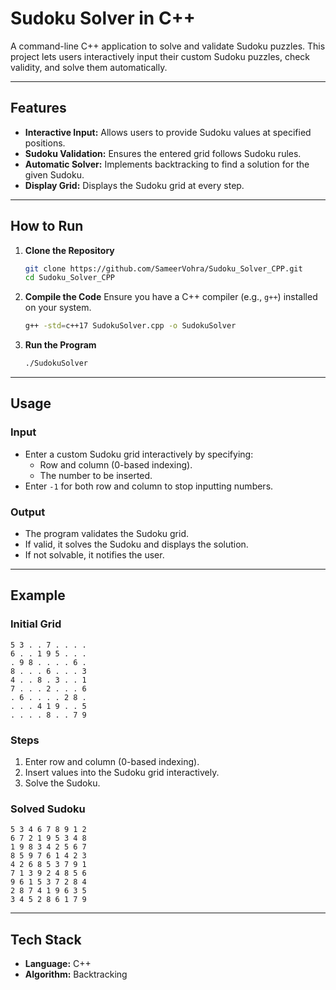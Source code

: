 # Sudoku Solver in C++

A command-line C++ application to solve and validate Sudoku puzzles. This project lets users interactively input their custom Sudoku puzzles, check validity, and solve them automatically.

---

## Features

- **Interactive Input:** Allows users to provide Sudoku values at specified positions.
- **Sudoku Validation:** Ensures the entered grid follows Sudoku rules.
- **Automatic Solver:** Implements backtracking to find a solution for the given Sudoku.
- **Display Grid:** Displays the Sudoku grid at every step.

---

## How to Run

1. **Clone the Repository**
   ```bash
   git clone https://github.com/SameerVohra/Sudoku_Solver_CPP.git
   cd Sudoku_Solver_CPP
   ```

2. **Compile the Code**
   Ensure you have a C++ compiler (e.g., `g++`) installed on your system.
   ```bash
   g++ -std=c++17 SudokuSolver.cpp -o SudokuSolver
   ```

3. **Run the Program**
   ```bash
   ./SudokuSolver
   ```

---

## Usage

### Input
- Enter a custom Sudoku grid interactively by specifying:
  - Row and column (0-based indexing).
  - The number to be inserted.
- Enter `-1` for both row and column to stop inputting numbers.

### Output
- The program validates the Sudoku grid.
- If valid, it solves the Sudoku and displays the solution.
- If not solvable, it notifies the user.

---

## Example

### Initial Grid
```
5 3 . . 7 . . . .
6 . . 1 9 5 . . .
. 9 8 . . . . 6 .
8 . . . 6 . . . 3
4 . . 8 . 3 . . 1
7 . . . 2 . . . 6
. 6 . . . . 2 8 .
. . . 4 1 9 . . 5
. . . . 8 . . 7 9
```

### Steps
1. Enter row and column (0-based indexing).
2. Insert values into the Sudoku grid interactively.
3. Solve the Sudoku.

### Solved Sudoku
```
5 3 4 6 7 8 9 1 2
6 7 2 1 9 5 3 4 8
1 9 8 3 4 2 5 6 7
8 5 9 7 6 1 4 2 3
4 2 6 8 5 3 7 9 1
7 1 3 9 2 4 8 5 6
9 6 1 5 3 7 2 8 4
2 8 7 4 1 9 6 3 5
3 4 5 2 8 6 1 7 9
```

---

## Tech Stack

- **Language:** C++
- **Algorithm:** Backtracking

